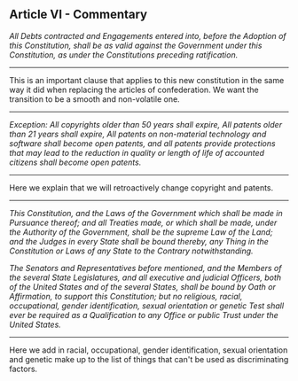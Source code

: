 
## Article VI - Commentary



_All Debts contracted and Engagements entered into, before the Adoption of this Constitution, shall be as valid against the Government under this Constitution, as under the Constitutions preceding ratification._


---

This is an important clause that applies to this new constitution in the same way it did when replacing the articles of confederation.  We want the transition to be a smooth and non-volatile one.



---


_Exception: All copyrights older than 50 years shall expire, All patents older than 21 years shall expire, All patents on non-material technology and software shall become open patents, and all patents provide protections that may lead to the reduction in quality or length of life of accounted citizens shall become open patents._


---

Here we explain that we will retroactively change copyright and patents.


---


_This Constitution, and the Laws of the Government which shall be made in Pursuance thereof; and all Treaties made, or which shall be made, under the Authority of the Government, shall be the supreme Law of the Land; and the Judges in every State shall be bound thereby, any Thing in the Constitution or Laws of any State to the Contrary notwithstanding._


_The Senators and Representatives before mentioned, and the Members of the several State Legislatures, and all executive and judicial Officers, both of the United States and of the several States, shall be bound by Oath or Affirmation, to support this Constitution; but no religious, racial, occupational, gender identification, sexual orientation or genetic Test shall ever be required as a Qualification to any Office or public Trust under the United States._


---

Here we add in racial, occupational, gender identification, sexual orientation and genetic make up to the list of things that can't be used as discriminating factors.


